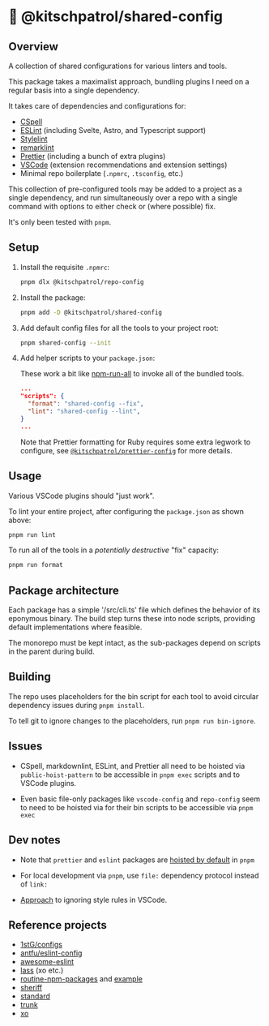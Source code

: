 # 🔬 @kitschpatrol/shared-config

## Overview

A collection of shared configurations for various linters and tools.

This package takes a maximalist approach, bundling plugins I need on a regular basis into a single dependency.

It takes care of dependencies and configurations for:

- [CSpell](https://cspell.org)
- [ESLint](https://eslint.org) (including Svelte, Astro, and Typescript support)
- [Stylelint](https://stylelint.io)
- [remarklint](https://github.com/remarkjs/remark-lint)
- [Prettier](https://prettier.io) (including a bunch of extra plugins)
- [VSCode](https://code.visualstudio.com) (extension recommendations and extension settings)
- Minimal repo boilerplate (`.npmrc`, `.tsconfig`, etc.)

This collection of pre-configured tools may be added to a project as a single dependency, and run simultaneously over a repo with a single command with options to either check or (where possible) fix.

It's only been tested with `pnpm`.

## Setup

1. Install the requisite `.npmrc`:

   ```sh
   pnpm dlx @kitschpatrol/repo-config
   ```

2. Install the package:

   ```sh
   pnpm add -D @kitschpatrol/shared-config
   ```

3. Add default config files for all the tools to your project root:

   ```sh
   pnpm shared-config --init
   ```

4. Add helper scripts to your `package.json`:

   These work a bit like [npm-run-all](https://github.com/mysticatea/npm-run-all) to invoke all of the bundled tools.

   ```json
   ...
   "scripts": {
     "format": "shared-config --fix",
     "lint": "shared-config --lint",
   }
   ...
   ```

   Note that Prettier formatting for Ruby requires some extra legwork to configure, see [`@kitschpatrol/prettier-config`](https://github.com/kitschpatrol/prettier-config) for more details.

## Usage

Various VSCode plugins should "just work".

To lint your entire project, after configuring the `package.json` as shown above:

```sh
pnpm run lint
```

To run all of the tools in a _potentially destructive_ "fix" capacity:

```sh
pnpm run format
```

## Package architecture

Each package has a simple '/src/cli.ts' file which defines the behavior of its eponymous binary. The build step turns these into node scripts, providing default implementations where feasible.

The monorepo must be kept intact, as the sub-packages depend on scripts in the parent during build.

## Building

The repo uses placeholders for the bin script for each tool to avoid circular dependency issues during `pnpm install`.

To tell git to ignore changes to the placeholders, run `pnpm run bin-ignore`.

## Issues

- CSpell, markdownlint, ESLint, and Prettier all need to be hoisted via `public-hoist-pattern` to be accessible in `pnpm exec` scripts and to VSCode plugins.

- Even basic file-only packages like `vscode-config` and `repo-config` seem to need to be hoisted via for their bin scripts to be accessible via `pnpm exec`

## Dev notes

- Note that `prettier` and `eslint` packages are [hoisted by default](https://pnpm.io/npmrc#public-hoist-pattern) in `pnpm`

- For local development via `pnpm`, use `file:` dependency protocol instead of `link:`

- [Approach](https://github.com/antfu/eslint-config#vs-code-support-auto-fix) to ignoring style rules in VSCode.

## Reference projects

- [1stG/configs](https://github.com/1stG/configs)
- [antfu/eslint-config](https://github.com/antfu/eslint-config)
- [awesome-eslint](https://github.com/dustinspecker/awesome-eslint)
- [lass](https://lass.js.org) (xo etc.)
- [routine-npm-packages](https://github.com/kachkaev/routine-npm-packages) and [example](https://github.com/kachkaev/website)
- [sheriff](https://www.eslint-config-sheriff.dev)
- [standard](https://standardjs.com)
- [trunk](https://trunk.io)
- [xo](https://github.com/xojs/xo)

